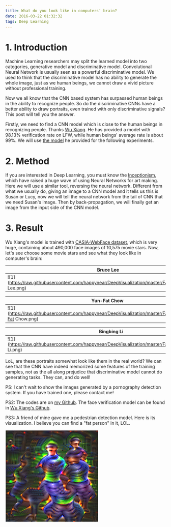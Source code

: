 ```yaml
---
title: What do you look like in computers’ brain?
date: 2016-03-22 01:32:32
tags: Deep Learning
---
```


# 1. Introduction

Machine Learning researchers may split the learned model into two categories, generative model and discriminative model. Convolutional Neural Network is usually seen as a powerful discriminative model. We used to think that the discriminative model has no ability to generate the whole image, just as we human beings, we cannot draw a vivid picture without professional training.

Now we all know that the CNN based system has surpassed human beings in the ability to recognize people. So do the discriminative CNNs have a better ability to draw portraits, even trained with only discriminative signals? This post will tell you the answer.

Firstly, we need to find a CNN model which is close to the human beings in recognizing people. Thanks [Wu Xiang](https://github.com/AlfredXiangWu). He has provided a model with 98.13% verification rate on LFW, while human beings' average rate is about 99%. We will use [the model](https://github.com/AlfredXiangWu/face_verification_experiment) he provided for the following experiments.

# 2. Method

If you are interested in Deep Learning, you must know the [Inceptionism](http://googleresearch.blogspot.co.id/2015/06/inceptionism-going-deeper-into-neural.html), which have raised a huge wave of using Neural Networks for art making. Here we will use a similar tool, reversing the neural network. Different from what we usually do, giving an image to a CNN model and it tells us this is Susan or Lucy, now we will tell the neural network from the tail of CNN that we need Susan's image. Then by back-propagation, we will finally get an image from the input side of the CNN model.

# 3. Result

Wu Xiang's model is trained with [CASIA-WebFace dataset](http://www.cbsr.ia.ac.cn/english/CASIA-WebFace-Database.html), which is very huge, containing about 490,000 face images of 10,575 movie stars. Now, let's see choose some movie stars and see what they look like in computer's brain:

| Bruce Lee             | Mr. Bean               |
| ----------------------|:---------------------:|
| ![1](https://raw.githubusercontent.com/happynear/DeepVisualization/master/FaceVis/gallery/Bruce Lee.png)    | ![1](https://raw.githubusercontent.com/happynear/DeepVisualization/master/FaceVis/gallery/Mr Bean.png)    |

| Yun-Fat Chow          | Anne Hathaway         |
| ----------------------|:---------------------:|
| ![1](https://raw.githubusercontent.com/happynear/DeepVisualization/master/FaceVis/gallery/Yun-Fat Chow.png)    | ![1](https://raw.githubusercontent.com/happynear/DeepVisualization/master/FaceVis/gallery/Anne Hathaway.png)    |

| Bingbing Li           | Bingbing Fan          |
| ----------------------|:---------------------:|
| ![1](https://raw.githubusercontent.com/happynear/DeepVisualization/master/FaceVis/gallery/Bingbing Li.png)    | ![1](https://raw.githubusercontent.com/happynear/DeepVisualization/master/FaceVis/gallery/Bingbing Fan.png)    |

LoL, are these portraits somewhat look like them in the real world? We can see that the CNN have indeed memorized some features of the training samples, not as the all along prejudice that discriminative model cannot do generating tasks. They can, and do well!

PS: I can't wait to show the images generated by a pornography detection system. If you have trained one, please contact me!

PS2: The codes are on [my Github](https://raw.githubusercontent.com/happynear/DeepVisualization/master/FaceVis). The face verification model can be found in [Wu Xiang's Github](https://github.com/AlfredXiangWu/face_verification_experiment).

PS3: A friend of mine gave me a pedestrian detection model. Here is its visualization. I believe you can find a "fat person" in it, LOL.

![pedestrian](/images/pedestrian.png)
